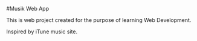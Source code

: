 #Musik Web App

This is web project created for the purpose of learning Web Development.

Inspired by iTune music site.